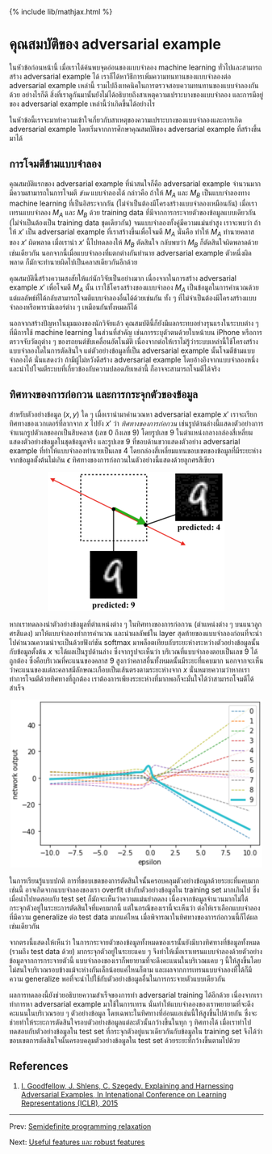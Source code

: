 {% include lib/mathjax.html %}
# คุณสมบัติของ adversarial example

ในหัวข้อก่อนหน้านี้ เมื่อเราได้ค้นพบจุดอ่อนของแบบจำลอง machine learning ทั่วไปและสามารถสร้าง
adversarial example ได้ เราก็ได้หาวิธีการเพิ่มความทนทานของแบบจำลองต่อ adversarial example เหล่านี้ รวมไปถึงเทคนิคในการตรวจสอบความทนทานของแบบจำลองกันด้วย อย่างไรก็ดี สิ่งที่เราดูกันมานั้นยังไม่ได้อธิบายถึงสาเหตุความเปราะบางของแบบจำลอง และการมีอยู่ของ adversarial example
เหล่านี้ว่าเกิดขึ้นได้อย่างไร

ในหัวข้อนี้เราจะมาทำความเข้าใจเกี่ยวกับสาเหตุของความเปราะบางของแบบจำลองและการเกิด adversarial example  โดยเริ่มจากการศึกษาคุณสมบัติของ
adversarial example ที่สร้างขึ้นมาได้

## การโจมตีข้ามแบบจำลอง
คุณสมบัติแรกของ adversarial example ที่น่าสนใจก็คือ adversarial example จำนวนมากมีความสามารถในการโจมตี
_ข้าม_ แบบจำลองได้ กล่าวคือ ถ้าให้ $M_A$ และ $M_B$ เป็นแบบจำลองทาง machine learning
ที่เป็นอิสระจากกัน (ไม่จำเป็นต้องมีโครงสร้างแบบจำลองเหมือนกัน) เมื่อเราเทรนแบบจำลอง $M_A$ และ $M_B$
ด้วย training data ที่มีจากการกระจายตัวของข้อมูลแบบเดียวกัน (ไม่จำเป็นต้องเป็น training data ชุดเดียวกัน)
จนแบบจำลองทั้งคู่มีความแม่นยำสูง เราจะพบว่า ถ้าให้ $x'$ เป็น adversarial example ที่เราสร้างขึ้นเพื่อโจมตี
$M_A$ นั่นคือ ทำให้ $M_A$ ทำนายคลาสของ $x'$ ผิดพลาด เมื่อเรานำ $x'$ นี้ไปทดลองให้ $M_B$ ตัดสินใจ
กลับพบว่า $M_B$ ก็ตัดสินใจผิดพลาดด้วยเช่นเดียวกัน นอกจากนี้เมื่อแบบจำลองที่แตกต่างกันทำนาย adversarial example ตัวหนึ่งผิดพลาด ก็มักจะทำนายผิดไปเป็นคลาสเดียวกันอีกด้วย

คุณสมบัตินี้สร้างความสงสัยให้แก่นักวิจัยเป็นอย่างมาก เนื่องจากในการสร้าง adversarial example $x'$
เพื่อโจมตี $M_A$ นั้น เราใช้โครงสร้างของแบบจำลอง $M_A$ เป็นข้อมูลในการคำนวณด้วย แต่ผลลัพธ์ที่ได้กลับสามารถโจมตีแบบจำลองอื่นได้ด้วยเช่นกัน ทั้ง ๆ ที่ไม่จำเป็นต้องมีโครงสร้างแบบจำลองหรือพารามิเตอร์ต่าง ๆ เหมือนกันทั้งหมดก็ได้

นอกจากสร้างปัญหาในมุมมองของนักวิจัยแล้ว คุณสมบัตินี้ก็ยังมีผลกระทบอย่างรุนแรงในระบบต่าง ๆ ที่มีการใช้ machine learning ในส่วนที่สำคัญ เช่นการระบุตัวตนด้วยใบหน้าบน iPhone หรือการตรวจจับวัตถุต่าง ๆ ของรถยนต์ขับเคลื่อนอัตโนมัติ เนื่องจากต่อให้เราไม่รู้ว่าระบบเหล่านี้ใช้โครงสร้างแบบจำลองใดในการตัดสินใจ
แต่ตัวอย่างข้อมูลที่เป็น adversarial example นั้นโจมตีข้ามแบบจำลองได้ นั่นแสดงว่า ถ้ามีผู้ไม่หวังดีสร้าง adversarial example โดยอ้างอิงจากแบบจำลองหนึ่ง และนำไปโจมตีระบบที่เกี่ยวข้องกับความปลอดภัยเหล่านี้
ก็อาจจะสามารถโจมตีได้จริง

## ทิศทางของการก่อกวน และการกระจุกตัวของข้อมูล
สำหรับตัวอย่างข้อมูล $(x,y)$ ใด ๆ เมื่อเรานำมาคำนวณหา adversarial example $x'$
เราจะเรียกทิศทางของเวกเตอร์ที่ลากจาก $x$ ไปยัง $x'$ ว่า _ทิศทางของการก่อกวน_
เช่นรูปด้านล่างนี้แสดงตัวอย่างการจำแนกรูปตัวเลขออกเป็นสิบคลาส (เลข 0 ถึงเลข 9) โดยรูปเลข 9 ในตำแหน่งกลางกล่องสี่เหลี่ยมแสดงตัวอย่างข้อมูลในชุดข้อมูลจริง และรูปเลข 9 ที่ขอบด้านขวาแสดงตัวอย่าง
adversarial example ที่ทำให้แบบจำลองทำนายเป็นเลข 4
โดยกล่องสี่เหลี่ยมแทนขอบเขตของข้อมูลที่มีระยะห่างจากข้อมูลตั้งต้นไม่เกิน $\epsilon$
ทิศทางของการก่อกวนในตัวอย่างนี้แสดงด้วยลูกศรสีเขียว

<p align="center">
<img width="350" src="https://raw.githubusercontent.com/vacharapat/Adversarial-Machine-Learning/master/images/adv_ex.png">
</p>

หากเราทดลองนำตัวอย่างข้อมูลที่ตำแหน่งต่าง ๆ ในทิศทางของการก่อกวน (ตำแหน่งต่าง ๆ บนแนวลูกศรสีแดง)
มาให้แบบจำลองทำการคำนวณ และนำผลลัพธ์ใน layer สุดท้ายของแบบจำลองก่อนที่จะนำไปคำนวณความน่าจะเป็นด้วยฟังก์ชัน
softmax มาพล็อตเทียบกับระยะห่างระหว่างตัวอย่างข้อมูลนั้นกับข้อมูลตั้งต้น $x$ จะได้ผลเป็นรูปด้านล่าง
ซึ่งจากรูปจะเห็นว่า บริเวณที่แบบจำลองตอบเป็นเลข 9 ได้ถูกต้อง ซึ่งคือบริเวณที่คะแนนของคลาส 9 สูงกว่าคลาสอื่นทั้งหมดนั้นมีระยะที่แคบมาก นอกจากจะเห็นว่าคะแนนของแต่ละคลาสมีลักษณะเกือบเป็นเส้นตรงตามระยะห่างจาก $x$  นั่นหมายความว่าหากเราทำการโจมตีด้วยทิศทางที่ถูกต้อง เราต้องการเพียงระยะห่างที่มากพอก็จะมั่นใจได้ว่าสามารถโจมตีได้สำเร็จ

<p align="center">
<img width="500" src="https://raw.githubusercontent.com/vacharapat/Adversarial-Machine-Learning/master/images/linear_scores.png">
</p>

ในการเรียนรู้แบบปกติ การที่ขอบเขตของการตัดสินใจนั้นครอบคลุมตัวอย่างข้อมูลด้วยระยะที่แคบมากเช่นนี้
อาจเกิดจากแบบจำลองของเรา overfit เข้ากับตัวอย่างข้อมูลใน training set มากเกินไป
ซึ่งเมื่อนำไปทดสอบกับ test set ก็มักจะเห็นว่าความแม่นยำลดลง เนื่องจากข้อมูลจำนวนมากไม่ได้กระจุกตัวอยู่ในระยะการตัดสินใจที่แคบมากนี้
แต่ในกรณีของเรานี้จะเห็นว่า ต่อให้เราเลือกแบบจำลองที่มีความ generalize ต่อ test data มากแค่ไหน
เมื่อพิจารณาในทิศทางของการก่อกวนนี้ก็ได้ผลเช่นเดียวกัน

จากตรงนี้แสดงให้เห็นว่า ในการกระจายตัวของข้อมูลทั้งหมดของเรานั้นยังมีบางทิศทางที่ข้อมูลทั้งหมด (รวมถึง test data ด้วย) มากระจุกตัวอยู่ในระยะแคบ ๆ จึงทำให้เมื่อเราเทรนแบบจำลองด้วยตัวอย่างข้อมูลจากการกระจายตัวนี้
แบบจำลองของเราก็พยายามที่จะดึงคะแนนในบริเวณแคบ ๆ นี้ให้สูงขึ้นโดยไม่สนใจบริเวณรอบข้างแม้จะห่างกันเล็กน้อยแค่ไหนก็ตาม และผลจากการเทรนแบบจำลองที่ได้ก็มีความ
generalize พอที่จะนำไปใช้กับตัวอย่างข้อมูลอื่นในการกระจายตัวแบบเดียวกัน

ผลการทดลองนี้ยังช่วยอธิบายความสำเร็จของการทำ adversarial training ได้อีกด้วย เนื่องจากเราทำการหา
adversarial example มาใช้ในการเทรน นั่นทำให้แบบจำลองของเราพยายามที่จะดึงคะแนนในบริเวณรอบ ๆ ตัวอย่างข้อมูล
โดยเฉพาะในทิศทางที่อ่อนแอเช่นนี้ให้สูงขึ้นไปด้วยกัน ซึ่งจะช่วยทำให้ระยะการตัดสินใจรอบตัวอย่างข้อมูลแต่ละตัวนั้นกว้างขึ้นในทุก ๆ ทิศทางได้ เมื่อเราทำไปทดสอบกับตัวอย่างข้อมูลใน test set ที่กระจุกตัวอยู่แนวเดียวกันกับข้อมูลใน training set
จึงได้ว่าขอบเขตการตัดสินใจนั้นครอบคลุมตัวอย่างข้อมูลใน test set ด้วยระยะที่กว้างขึ้นตามไปด้วย

## References

1. [I. Goodfellow, J. Shlens, C. Szegedy. Explaining and Harnessing Adversarial Examples,
In Intenational Conference on Learning Representations (ICLR), 2015](https://arxiv.org/abs/1412.6572)

---
Prev: [Semidefinite programming relaxation](https://vacharapat.github.io/Adversarial-Machine-Learning/docs/cert4)

Next: [Useful features และ robust features](https://vacharapat.github.io/Adversarial-Machine-Learning/docs/feat2)
